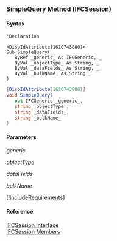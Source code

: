 ﻿### SimpleQuery Method (IFCSession)

#### Syntax

```vbnet
'Declaration

<DispIdAttribute(1610743880)>
Sub SimpleQuery( _
   ByRef _generic_ As IFCGeneric, _
   ByVal _objectType_ As String, _
   ByVal _dataFields_ As String, _
   ByVal _bulkName_ As String _
)
```

```csharp
[DispIdAttribute(1610743880)]
void SimpleQuery( 
   out IFCGeneric _generic_,
   string _objectType_,
   string _dataFields_,
   string _bulkName_
)
```

#### Parameters

_generic_

_objectType_

_dataFields_

_bulkName_

[!include[Requirements](../partials/requirements.md)]

#### Reference

[IFCSession Interface](FChoice.Foundation.Clarify.Compatibility~FChoice.Foundation.Clarify.Compatibility.IFCSession.md)  
[IFCSession Members](FChoice.Foundation.Clarify.Compatibility~FChoice.Foundation.Clarify.Compatibility.IFCSession_members.md)